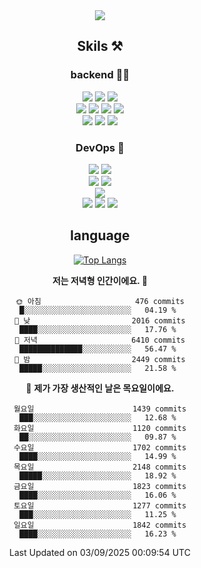 <div align="center">

<a href="https://hhpluscertificateofcompletion.oopy.io/">
  <img src="https://static.spartacodingclub.kr/hanghae99/plus/completion/badge_black.svg" />
</a>

## Skils ⚒️

### backend 🧑‍💻
  
<img src="https://img.shields.io/badge/Java-FF6600?style=flat-square&logo=buymeacoffee&logoColor=white"/>
<img src="https://img.shields.io/badge/Go-0099FF?style=flat-square&logo=go&logoColor=white"/>
<img src="https://img.shields.io/badge/Kotlin-7F52FF?style=flat-square&logo=kotlin&logoColor=white"/>
  
  
<br />
  
<img src="https://img.shields.io/badge/Spring-339933?style=flat-square&logo=Spring&logoColor=white"/>
<img src="https://img.shields.io/badge/Spring Boot-339933?style=flat-square&logo=Spring Boot&logoColor=white"/>
<img src="https://img.shields.io/badge/Spring Security-339933?style=flat-square&logo=Spring Security&logoColor=white"/>
  
<img src="https://img.shields.io/badge/Spring Data JPA-339933?style=flat-square&logo=Hibernate&logoColor=white"/>

<br />
  
  <img src="https://img.shields.io/badge/mysql-0099FF?style=flat-square&logo=mysql&logoColor=white"/>
  <img src="https://img.shields.io/badge/mariadb-0099FF?style=flat-square&logo=mariadb&logoColor=white"/>
  <img src="https://img.shields.io/badge/mongoDB-47A248?style=flat-square&logo=mongodb&logoColor=white"/>
  
  
### DevOps 🚀
  
  <img src="https://img.shields.io/badge/docker-2496ED?style=flat-square&logo=docker&logoColor=white"/>
  <img src="https://img.shields.io/badge/kubernetes-326CE5?style=flat-square&logo=kubernetes&logoColor=white"/>
  
  <br />
  
  <img src="https://img.shields.io/badge/Github Actions-2088FF?style=flat-square&logo=githubactions&logoColor=white"/>
  <img src="https://img.shields.io/badge/Jenkins-D24939?style=flat-square&logo=jenkins&logoColor=white"/>
  
  
  <br />
  <img src="https://img.shields.io/badge/terraform-7B42BC?style=flat-square&logo=terraform&logoColor=white"/>
  
  <br />
  <img src="https://img.shields.io/badge/Amazon AWS-232F3E?style=flat-square&logo=Amazon AWS&logoColor=white"/>

  <img src="https://img.shields.io/badge/GCP-4285F4?style=flat-square&logo=googlecloud&logoColor=white"/>
  <img src="https://img.shields.io/badge/NCP-03C75A?style=flat-square&logo=naver&logoColor=white"/>
  
  
## language

[![Top Langs](https://github-readme-stats.vercel.app/api/top-langs/?username=zxcv9203&hide=html&exclude_repo=zxcv9203.github.io,golB&theme=grate-gatsby)](https://github.com/zxcv9203/github-readme-stats)
  
<!--START_SECTION:waka-->
**저는 저녁형 인간이에요. 🦉** 

```text
🌞 아침                     476 commits         █░░░░░░░░░░░░░░░░░░░░░░░░   04.19 % 
🌆 낮　                     2016 commits        ████░░░░░░░░░░░░░░░░░░░░░   17.76 % 
🌃 저녁                     6410 commits        ██████████████░░░░░░░░░░░   56.47 % 
🌙 밤　                     2449 commits        █████░░░░░░░░░░░░░░░░░░░░   21.58 % 
```
📅 **제가 가장 생산적인 날은 목요일이에요.** 

```text
월요일                      1439 commits        ███░░░░░░░░░░░░░░░░░░░░░░   12.68 % 
화요일                      1120 commits        ██░░░░░░░░░░░░░░░░░░░░░░░   09.87 % 
수요일                      1702 commits        ████░░░░░░░░░░░░░░░░░░░░░   14.99 % 
목요일                      2148 commits        █████░░░░░░░░░░░░░░░░░░░░   18.92 % 
금요일                      1823 commits        ████░░░░░░░░░░░░░░░░░░░░░   16.06 % 
토요일                      1277 commits        ███░░░░░░░░░░░░░░░░░░░░░░   11.25 % 
일요일                      1842 commits        ████░░░░░░░░░░░░░░░░░░░░░   16.23 % 
```



 Last Updated on 03/09/2025 00:09:54 UTC
<!--END_SECTION:waka-->
  
</div>

